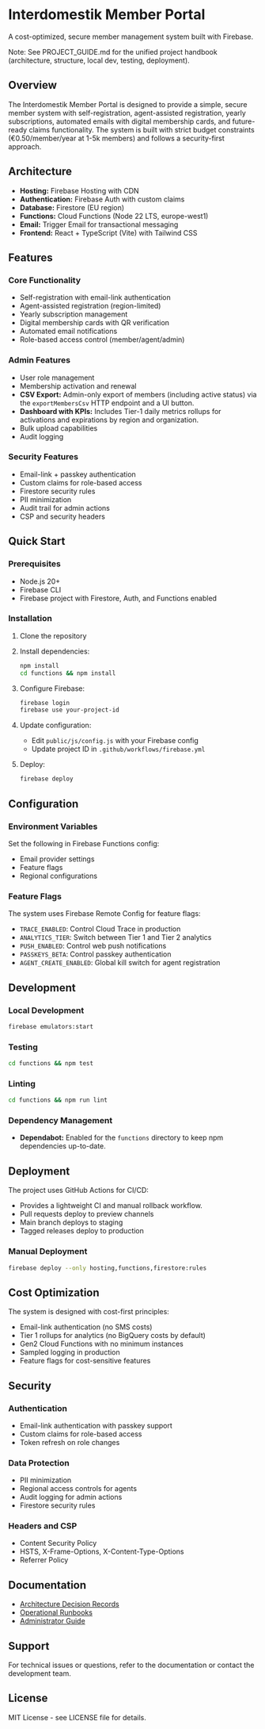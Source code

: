 # Interdomestik Member Portal

A cost-optimized, secure member management system built with Firebase.

Note: See PROJECT_GUIDE.md for the unified project handbook (architecture, structure, local dev, testing, deployment).

## Overview

The Interdomestik Member Portal is designed to provide a simple, secure member system with self-registration, agent-assisted registration, yearly subscriptions, automated emails with digital membership cards, and future-ready claims functionality. The system is built with strict budget constraints (€0.50/member/year at 1-5k members) and follows a security-first approach.

## Architecture

- **Hosting:** Firebase Hosting with CDN
- **Authentication:** Firebase Auth with custom claims
- **Database:** Firestore (EU region)
- **Functions:** Cloud Functions (Node 22 LTS, europe-west1)
- **Email:** Trigger Email for transactional messaging
- **Frontend:** React + TypeScript (Vite) with Tailwind CSS

## Features

### Core Functionality
- Self-registration with email-link authentication
- Agent-assisted registration (region-limited)
- Yearly subscription management
- Digital membership cards with QR verification
- Automated email notifications
- Role-based access control (member/agent/admin)

### Admin Features
- User role management
- Membership activation and renewal
- **CSV Export:** Admin-only export of members (including active status) via the `exportMembersCsv` HTTP endpoint and a UI button.
- **Dashboard with KPIs:** Includes Tier-1 daily metrics rollups for activations and expirations by region and organization.
- Bulk upload capabilities
- Audit logging

### Security Features
- Email-link + passkey authentication
- Custom claims for role-based access
- Firestore security rules
- PII minimization
- Audit trail for admin actions
- CSP and security headers

## Quick Start

### Prerequisites
- Node.js 20+
- Firebase CLI
- Firebase project with Firestore, Auth, and Functions enabled

### Installation

1. Clone the repository
2. Install dependencies:
   ```bash
   npm install
   cd functions && npm install
   ```

3. Configure Firebase:
   ```bash
   firebase login
   firebase use your-project-id
   ```

4. Update configuration:
   - Edit `public/js/config.js` with your Firebase config
   - Update project ID in `.github/workflows/firebase.yml`

5. Deploy:
   ```bash
   firebase deploy
   ```

## Configuration

### Environment Variables
Set the following in Firebase Functions config:
- Email provider settings
- Feature flags
- Regional configurations

### Feature Flags
The system uses Firebase Remote Config for feature flags:
- `TRACE_ENABLED`: Control Cloud Trace in production
- `ANALYTICS_TIER`: Switch between Tier 1 and Tier 2 analytics
- `PUSH_ENABLED`: Control web push notifications
- `PASSKEYS_BETA`: Control passkey authentication
- `AGENT_CREATE_ENABLED`: Global kill switch for agent registration

## Development

### Local Development
```bash
firebase emulators:start
```

### Testing
```bash
cd functions && npm test
```

### Linting
```bash
cd functions && npm run lint
```

### Dependency Management

- **Dependabot:** Enabled for the `functions` directory to keep npm dependencies up-to-date.

## Deployment

The project uses GitHub Actions for CI/CD:
- Provides a lightweight CI and manual rollback workflow.
- Pull requests deploy to preview channels
- Main branch deploys to staging
- Tagged releases deploy to production

### Manual Deployment
```bash
firebase deploy --only hosting,functions,firestore:rules
```

## Cost Optimization

The system is designed with cost-first principles:
- Email-link authentication (no SMS costs)
- Tier 1 rollups for analytics (no BigQuery costs by default)
- Gen2 Cloud Functions with no minimum instances
- Sampled logging in production
- Feature flags for cost-sensitive features

## Security

### Authentication
- Email-link authentication with passkey support
- Custom claims for role-based access
- Token refresh on role changes

### Data Protection
- PII minimization
- Regional access controls for agents
- Audit logging for admin actions
- Firestore security rules

### Headers and CSP
- Content Security Policy
- HSTS, X-Frame-Options, X-Content-Type-Options
- Referrer Policy

## Documentation

- [Architecture Decision Records](docs/adr.md)
- [Operational Runbooks](docs/runbooks.md)
- [Administrator Guide](docs/admin-guide.md)

## Support

For technical issues or questions, refer to the documentation or contact the development team.

## License

MIT License - see LICENSE file for details.
